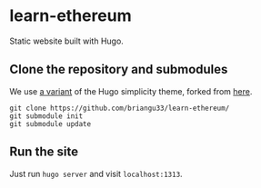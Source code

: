 # learn-ethereum

Static website built with Hugo. 

## Clone the repository and submodules
We use [a variant](https://github.com/briangu33/simplicity) of the Hugo simplicity theme, forked from [here](https://github.com/eshlox/simplicity).
```
git clone https://github.com/briangu33/learn-ethereum/
git submodule init
git submodule update
```

## Run the site
Just run `hugo server` and visit `localhost:1313`.
